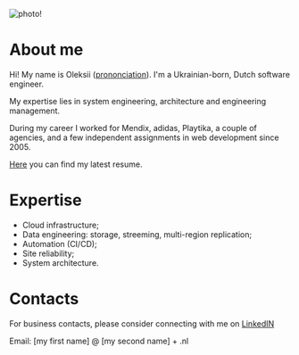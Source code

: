 ![photo!](http://oleksii-nekrasov.s3-website-eu-west-1.amazonaws.com/photo.jpg "Photo")

# About me
Hi! My name is Oleksii ([prononciation](http://oleksii-nekrasov.s3-website-eu-west-1.amazonaws.com/oleksii.m4a)). I'm a Ukrainian-born, Dutch software engineer.

My expertise lies in system engineering, architecture and engineering management.

During my career I worked for Mendix, adidas, Playtika, a couple of agencies, and a few independent assignments in web development since 2005.

[Here](https://docs.google.com/document/d/1RuBtL7zC8sYUCUrDFwRtMSBBG8Qx21v27SDtXDhzE-Q/view) you can find my latest resume.

# Expertise
- Cloud infrastructure;
- Data engineering: storage, streeming, multi-region replication;
- Automation (CI/CD);
- Site reliability;
- System architecture.

# Contacts
For business contacts, please consider connecting with me on [LinkedIN](https://www.linkedin.com/in/nekgasov/)

Email: [my first name] @ [my second name] + .nl
